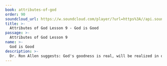 ```yaml
---
book: attributes-of-god
order: 90
soundcloud_url: https://w.soundcloud.com/player/?url=https%3A//api.soundcloud.com/tracks/
title: >-
  Attributes of God Lesson 9 - God is Good
passage: >-
  Attributes of God Lesson 9
name: >-
  God is Good
description: >-
  Dr. Ron Allen suggests: God's goodness is real, will be realized in our lives, gives meaning to our lives and adds beauty to our existence.
---
```


